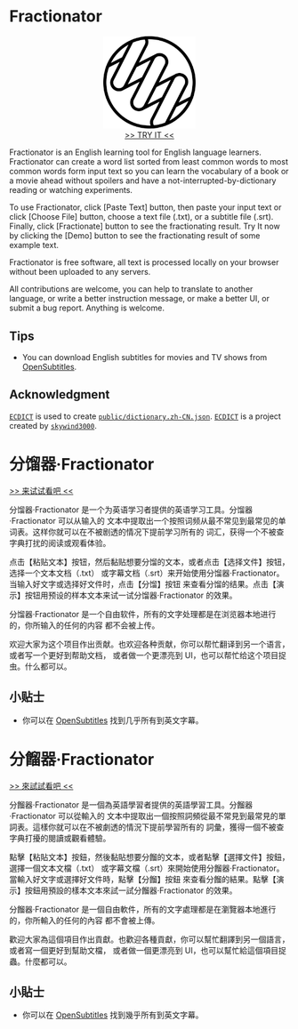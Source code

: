 # Fractionator

<p align="center">
  <a href="https://tetrau.github.io/fractionator">
    <img width="33%" src="https://raw.githubusercontent.com/tetrau/fractionator/master/images/logo.gif" />
  </a>
  <br />
  <a href="https://tetrau.github.io/fractionator">
    >> TRY IT <<
  </a>
</p>

Fractionator is an English learning tool for English language learners. 
Fractionator can create a word list sorted from least common words to most common 
words form input text so you can learn the vocabulary of a book or a movie ahead 
without spoilers and have a not-interrupted-by-dictionary reading or watching 
experiments.

To use Fractionator, click [Paste Text] button, then paste your input text or 
click [Choose File] button, choose a text file (.txt), or a subtitle file (.srt). 
Finally, click [Fractionate] button to see the fractionating result. Try It now 
by clicking the [Demo] button to see the fractionating result of some example text. 

Fractionator is free software, all text is processed locally on your browser 
without been uploaded to any servers.

All contributions are welcome, you can help to translate to another language, or
write a better instruction message, or make a better UI, or submit a bug report.
Anything is welcome.

## Tips
- You can download English subtitles for movies and TV shows from 
[OpenSubtitles](https://www.opensubtitles.org/).

## Acknowledgment
[`ECDICT`](https://github.com/skywind3000/ECDICT) is used to create [`public/dictionary.zh-CN.json`](/public/dictionary.zh-CN.json). 
[`ECDICT`](https://github.com/skywind3000/ECDICT) is a project created by [`skywind3000`](https://github.com/skywind3000).

# 分馏器·Fractionator 

[>> 来试试看吧 <<](https://tetrau.github.io/fractionator)

分馏器·Fractionator 是一个为英语学习者提供的英语学习工具。分馏器·Fractionator 可以从输入的
文本中提取出一个按照词频从最不常见到最常见的单词表。这样你就可以在不被剧透的情况下提前学习所有的
词汇，获得一个不被查字典打扰的阅读或观看体验。

点击【粘贴文本】按钮，然后黏贴想要分馏的文本，或者点击【选择文件】按钮，选择一个文本文档（.txt）
或字幕文档（.srt）来开始使用分馏器·Fractionator。当输入好文字或选择好文件时，点击【分馏】按钮
来查看分馏的结果。点击【演示】按钮用预设的样本文本来试一试分馏器·Fractionator 的效果。

分馏器·Fractionator 是一个自由软件，所有的文字处理都是在浏览器本地进行的，你所输入的任何的内容
都不会被上传。

欢迎大家为这个项目作出贡献。也欢迎各种贡献，你可以帮忙翻译到另一个语言，或者写一个更好到帮助文档，
或者做一个更漂亮到 UI，也可以帮忙给这个项目捉虫。什么都可以。

## 小贴士
- 你可以在 [OpenSubtitles](https://www.opensubtitles.org/) 找到几乎所有到英文字幕。

# 分餾器·Fractionator

[>> 來試試看吧 <<](https://tetrau.github.io/fractionator)

分餾器·Fractionator 是一個為英語學習者提供的英語學習工具。分餾器·Fractionator 可以從輸入的
文本中提取出一個按照詞頻從最不常見到最常見的單詞表。這樣你就可以在不被劇透的情況下提前學習所有的
詞彙，獲得一個不被查字典打擾的閱讀或觀看體驗。

點擊【粘貼文本】按鈕，然後黏貼想要分餾的文本，或者點擊【選擇文件】按鈕，選擇一個文本文檔（.txt）
或字幕文檔（.srt）來開始使用分餾器·Fractionator。當輸入好文字或選擇好文件時，點擊【分餾】按鈕
來查看分餾的結果。點擊【演示】按鈕用預設的樣本文本來試一試分餾器·Fractionator 的效果。

分餾器·Fractionator 是一個自由軟件，所有的文字處理都是在瀏覽器本地進行的，你所輸入的任何的內容
都不會被上傳。

歡迎大家為這個項目作出貢獻。也歡迎各種貢獻，你可以幫忙翻譯到另一個語言，或者寫一個更好到幫助文檔，
或者做一個更漂亮到 UI，也可以幫忙給這個項目捉蟲。什麼都可以。

## 小貼士
- 你可以在 [OpenSubtitles](https://www.opensubtitles.org/) 找到幾乎所有到英文字幕。